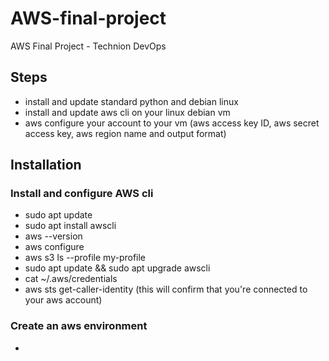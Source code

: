 # AWS-final-project
AWS Final Project - Technion DevOps


## Steps 

- install and update standard python and debian linux
- install and update aws cli on your linux debian vm
- aws configure your account to your vm (aws access key ID, aws secret access key, aws region name and output format)

## Installation 

### Install and configure AWS cli 

- sudo apt update
- sudo apt install awscli
- aws --version
- aws configure
- aws s3 ls --profile my-profile
- sudo apt update && sudo apt upgrade awscli
- cat ~/.aws/credentials
- aws sts get-caller-identity (this will confirm that you're connected to your aws account)

### Create an aws environment 

- 
